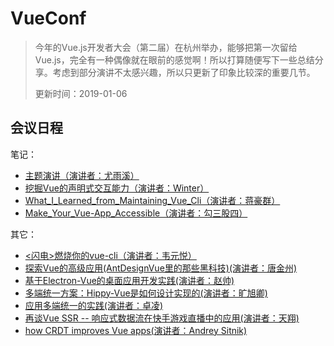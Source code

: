 # VueConf
> 今年的Vue.js开发者大会（第二届）在杭州举办，能够把第一次留给Vue.js，完全有一种偶像就在眼前的感觉啊！所以打算随便写下一些总结分享。考虑到部分演讲不太感兴趣，所以只更新了印象比较深的重要几节。
> 
> 更新时间：2019-01-06
## 会议日程
笔记：
* [主题演讲（演讲者：尤雨溪）](./VueConfDetail/top-1.md)
* [挖掘Vue的声明式交互能力（演讲者：Winter）](./VueConfDetail/top-2.md)
* [What_I_Learned_from_Maintaining_Vue_Cli（演讲者：蒋豪群）](./VueConfDetail/top-3.md)
* [Make_Your_Vue-App_Accessible（演讲者：勾三股四）](./VueConfDetail/top-4.pdf)

其它：
* [<闪电>燃烧你的vue-cli（演讲者：韦元悦）](https://slides.com/miccycn/vuecli)
* [探索Vue的高级应用(AntDesignVue里的那些黑科技)(演讲者：唐金州)](https://img.w3ctech.com/VueConf_%E5%94%90%E9%87%91%E5%B7%9E.pdf)
* [基于Electron-Vue的桌面应用开发实践(演讲者：赵帅)](https://img.w3ctech.com/基于Electron-vue的桌应用实战2.pdf)
* [多端统一方案：Hippy-Vue是如何设计实现的(演讲者：旷旭卿)](https://img.w3ctech.com/Hippy-VueConf.pdf)
* [应用多端统一的实践(演讲者：卓凌)](https://img.w3ctech.com/应用多端统一的实践.pdf)
* [再谈Vue SSR -- 响应式数据流在快手游戏直播中的应用(演讲者：天翔)](https://img.w3ctech.com/vue-conf-tianxiang.pdf)
* [how CRDT improves Vue apps(演讲者：Andrey Sitnik)](http://slides.com/ai/crdt-vue-cn#/)